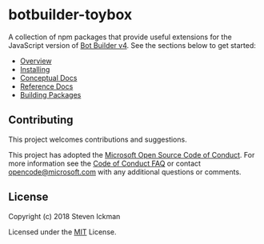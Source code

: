 # botbuilder-toybox
A collection of npm packages that provide useful extensions for the JavaScript version of [Bot Builder v4](https://github.com/Microsoft/botbuilder-js).  See the sections below to get started:

- [Overview](./docs/README.md#overview)
- [Installing](./docs/README.md#installing-packages)
- [Conceptual Docs](./docs/README.md)
- [Reference Docs](./docs/reference/README.md)
- [Building Packages](./docs/building.md)

## Contributing

This project welcomes contributions and suggestions.  

This project has adopted the [Microsoft Open Source Code of Conduct](https://opensource.microsoft.com/codeofconduct/).
For more information see the [Code of Conduct FAQ](https://opensource.microsoft.com/codeofconduct/faq/) or
contact [opencode@microsoft.com](mailto:opencode@microsoft.com) with any additional questions or comments.

## License

Copyright (c) 2018 Steven Ickman

Licensed under the [MIT](LICENSE.md) License.

